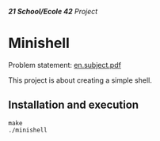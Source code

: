 _**21 School/Ecole 42** Project_

# Minishell

Problem statement: [en.subject.pdf](https://cdn.intra.42.fr/pdf/pdf/58904/en.subject.pdf)

This project is about creating a simple shell.

## Installation and execution
```
make
./minishell
```
